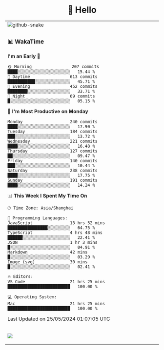 <div align="center">

# 🙋 Hello

<table>

  <tr>
  <td>
    <img
  alt="github-snake"
  src="profile-snake-contrib/github-user-contribution.svg"
/>
  </td>
</tr>

<tr><td>

### 📊 WakaTime

<!--START_SECTION:waka-->
**I'm an Early 🐤** 

```text
🌞 Morning                207 commits         ████░░░░░░░░░░░░░░░░░░░░░   15.44 % 
🌆 Daytime                613 commits         ███████████░░░░░░░░░░░░░░   45.71 % 
🌃 Evening                452 commits         ████████░░░░░░░░░░░░░░░░░   33.71 % 
🌙 Night                  69 commits          █░░░░░░░░░░░░░░░░░░░░░░░░   05.15 % 
```
📅 **I'm Most Productive on Monday** 

```text
Monday                   240 commits         ████░░░░░░░░░░░░░░░░░░░░░   17.90 % 
Tuesday                  184 commits         ███░░░░░░░░░░░░░░░░░░░░░░   13.72 % 
Wednesday                221 commits         ████░░░░░░░░░░░░░░░░░░░░░   16.48 % 
Thursday                 127 commits         ██░░░░░░░░░░░░░░░░░░░░░░░   09.47 % 
Friday                   140 commits         ███░░░░░░░░░░░░░░░░░░░░░░   10.44 % 
Saturday                 238 commits         ████░░░░░░░░░░░░░░░░░░░░░   17.75 % 
Sunday                   191 commits         ████░░░░░░░░░░░░░░░░░░░░░   14.24 % 
```


📊 **This Week I Spent My Time On** 

```text
🕑︎ Time Zone: Asia/Shanghai

💬 Programming Languages: 
JavaScript               13 hrs 52 mins      ████████████████░░░░░░░░░   64.75 % 
TypeScript               4 hrs 48 mins       ██████░░░░░░░░░░░░░░░░░░░   22.41 % 
JSON                     1 hr 3 mins         █░░░░░░░░░░░░░░░░░░░░░░░░   04.91 % 
Markdown                 42 mins             █░░░░░░░░░░░░░░░░░░░░░░░░   03.29 % 
Image (svg)              30 mins             █░░░░░░░░░░░░░░░░░░░░░░░░   02.41 % 

🔥 Editors: 
VS Code                  21 hrs 25 mins      █████████████████████████   100.00 % 

💻 Operating System: 
Mac                      21 hrs 25 mins      █████████████████████████   100.00 % 
```


 Last Updated on 25/05/2024 01:07:05 UTC
<!--END_SECTION:waka-->

</td></tr>
<td>
  <!-- programming tool icon 编程工具图标 -->

<img src="https://skillicons.dev/icons?i=sass,ts,jest,express,nuxt,firebase,gatsby,js,vue,react,redux,docker,discord,mongodb,stackoverflow,idea,git,vscode,github,gitlab,figma,vite,svg,next,gulp,webpack,bootstrap,jquery,swift,prisma" /><br>

  </td>
</table>
